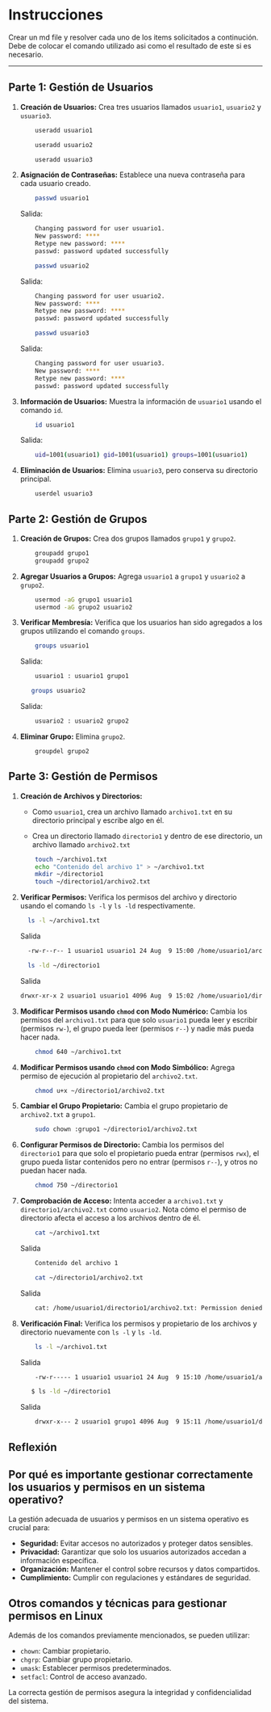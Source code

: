 # Instrucciones

Crear un md file y resolver cada uno de los items solicitados a continución. Debe de colocar el comando utilizado asi como el resultado de este si es necesario. 

---

## Parte 1: Gestión de Usuarios

1. **Creación de Usuarios:** Crea tres usuarios llamados `usuario1`, `usuario2` y `usuario3`.

    ```bash
        useradd usuario1
    ```
    ```bash
        useradd usuario2
    ```
    ```bash
        useradd usuario3
    ```
   
2. **Asignación de Contraseñas:** Establece una nueva contraseña para cada usuario creado.

    ```bash
        passwd usuario1
    ```
    Salida:
    ```bash
        Changing password for user usuario1.
        New password: ****
        Retype new password: ****
        passwd: password updated successfully
    ```
    ```bash
        passwd usuario2
    ```

    Salida:

    ```bash
        Changing password for user usuario2.
        New password: ****
        Retype new password: ****
        passwd: password updated successfully
    ```
    ```bash
        passwd usuario3
    ```
    Salida:
    ```bash
        Changing password for user usuario3.
        New password: ****
        Retype new password: **** 
        passwd: password updated successfully
    ```

   
3. **Información de Usuarios:** Muestra la información de `usuario1` usando el comando `id`.

    ```bash
        id usuario1
    ```
    Salida:
    ```bash
        uid=1001(usuario1) gid=1001(usuario1) groups=1001(usuario1)
    ```

   
4. **Eliminación de Usuarios:** Elimina `usuario3`, pero conserva su directorio principal.

    ```bash
        userdel usuario3
    ```

   
## Parte 2: Gestión de Grupos

1. **Creación de Grupos:** Crea dos grupos llamados `grupo1` y `grupo2`.

    ```bash
        groupadd grupo1
        groupadd grupo2
    ```

2. **Agregar Usuarios a Grupos:** Agrega `usuario1` a `grupo1` y `usuario2` a `grupo2`.
    ```bash
        usermod -aG grupo1 usuario1
        usermod -aG grupo2 usuario2
    ```
   
3. **Verificar Membresía:** Verifica que los usuarios han sido agregados a los grupos utilizando el comando `groups`.
    ```bash
        groups usuario1
    ```
    Salida:
    ```bash
        usuario1 : usuario1 grupo1
    ```

    ```bash
       groups usuario2
    ```
    Salida:
    ```bash
        usuario2 : usuario2 grupo2
    ```
   
4. **Eliminar Grupo:** Elimina `grupo2`.
    ```bash
        groupdel grupo2
    ```
   
## Parte 3: Gestión de Permisos

1. **Creación de Archivos y Directorios:**
   - Como `usuario1`, crea un archivo llamado `archivo1.txt` en su directorio principal y escribe algo en él.
   
   - Crea un directorio llamado `directorio1` y dentro de ese directorio, un archivo llamado `archivo2.txt`
   
    ```bash
        touch ~/archivo1.txt
        echo "Contenido del archivo 1" > ~/archivo1.txt
        mkdir ~/directorio1
        touch ~/directorio1/archivo2.txt
    ```

   
2. **Verificar Permisos:** Verifica los permisos del archivo y directorio usando el comando `ls -l` y `ls -ld` respectivamente.

    ```bash
      ls -l ~/archivo1.txt
    ```
    Salida
    ```bash
      -rw-r--r-- 1 usuario1 usuario1 24 Aug  9 15:00 /home/usuario1/archivo1.txt
    ```

    ```bash
      ls -ld ~/directorio1
    ```
    Salida
    ```bash
    drwxr-xr-x 2 usuario1 usuario1 4096 Aug  9 15:02 /home/usuario1/directorio1
    ```
   
3. **Modificar Permisos usando `chmod` con Modo Numérico:** Cambia los permisos del `archivo1.txt` para que solo `usuario1` pueda leer y escribir (permisos `rw-`), el grupo pueda leer (permisos `r--`) y nadie más pueda hacer nada.
   
    ```bash
        chmod 640 ~/archivo1.txt
    ```

4. **Modificar Permisos usando `chmod` con Modo Simbólico:** Agrega permiso de ejecución al propietario del `archivo2.txt`.

    ```bash
        chmod u+x ~/directorio1/archivo2.txt
    ```
   
5. **Cambiar el Grupo Propietario:** Cambia el grupo propietario de `archivo2.txt` a `grupo1`.

    ```bash
        sudo chown :grupo1 ~/directorio1/archivo2.txt
    ```

   
6. **Configurar Permisos de Directorio:** Cambia los permisos del `directorio1` para que solo el propietario pueda entrar (permisos `rwx`), el grupo pueda listar contenidos pero no entrar (permisos `r--`), y otros no puedan hacer nada.
   
    ```bash
        chmod 750 ~/directorio1
    ```

7. **Comprobación de Acceso:** Intenta acceder a `archivo1.txt` y `directorio1/archivo2.txt` como `usuario2`. Nota cómo el permiso de directorio afecta el acceso a los archivos dentro de él.

    ```bash
        cat ~/archivo1.txt
    ```
    Salida
    ```bash
        Contenido del archivo 1
    ```

    ```bash
        cat ~/directorio1/archivo2.txt
    ```
    Salida
    ```bash
        cat: /home/usuario1/directorio1/archivo2.txt: Permission denied
    ```
   
8. **Verificación Final:** Verifica los permisos y propietario de los archivos y directorio nuevamente con `ls -l` y `ls -ld`.

    ```bash
        ls -l ~/archivo1.txt
    ```
    Salida
    ```bash
        -rw-r----- 1 usuario1 usuario1 24 Aug  9 15:10 /home/usuario1/archivo1.txt
    ```

     ```bash
        $ ls -ld ~/directorio1
    ```
    Salida
    ```bash
        drwxr-x--- 2 usuario1 grupo1 4096 Aug  9 15:11 /home/usuario1/directorio1
    ```

## Reflexión

## Por qué es importante gestionar correctamente los usuarios y permisos en un sistema operativo?

La gestión adecuada de usuarios y permisos en un sistema operativo es crucial para:

- **Seguridad:** Evitar accesos no autorizados y proteger datos sensibles.
- **Privacidad:** Garantizar que solo los usuarios autorizados accedan a información específica.
- **Organización:** Mantener el control sobre recursos y datos compartidos.
- **Cumplimiento:** Cumplir con regulaciones y estándares de seguridad.

## Otros comandos y técnicas para gestionar permisos en Linux

Además de los comandos previamente mencionados, se pueden utilizar:

- `chown`: Cambiar propietario.
- `chgrp`: Cambiar grupo propietario.
- `umask`: Establecer permisos predeterminados.
- `setfacl`: Control de acceso avanzado.

La correcta gestión de permisos asegura la integridad y confidencialidad del sistema.
